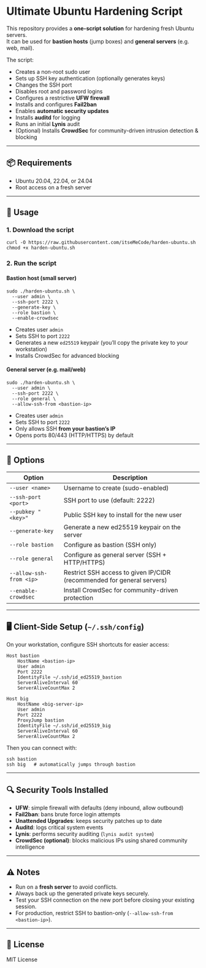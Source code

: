 # Ultimate Ubuntu Hardening Script

This repository provides a **one-script solution** for hardening fresh Ubuntu servers.  
It can be used for **bastion hosts** (jump boxes) and **general servers** (e.g. web, mail).

The script:
- Creates a non-root sudo user
- Sets up SSH key authentication (optionally generates keys)
- Changes the SSH port
- Disables root and password logins
- Configures a restrictive **UFW firewall**
- Installs and configures **Fail2ban**
- Enables **automatic security updates**
- Installs **auditd** for logging
- Runs an initial **Lynis** audit
- (Optional) Installs **CrowdSec** for community-driven intrusion detection & blocking

---

## 📦 Requirements
- Ubuntu 20.04, 22.04, or 24.04
- Root access on a fresh server

---

## 🚀 Usage

### 1. Download the script

    curl -O https://raw.githubusercontent.com/itseMeCode/harden-ubuntu.sh
    chmod +x harden-ubuntu.sh
    
### 2. Run the script

#### Bastion host (small server)

    sudo ./harden-ubuntu.sh \
      --user admin \
      --ssh-port 2222 \
      --generate-key \
      --role bastion \
      --enable-crowdsec

- Creates user `admin`
- Sets SSH to port `2222`
- Generates a new `ed25519` keypair (you’ll copy the private key to your workstation)
- Installs CrowdSec for advanced blocking

#### General server (e.g. mail/web)

    sudo ./harden-ubuntu.sh \
      --user admin \
      --ssh-port 2222 \
      --role general \
      --allow-ssh-from <bastion-ip>

- Creates user `admin`
- Sets SSH to port `2222`
- Only allows SSH **from your bastion’s IP**
- Opens ports 80/443 (HTTP/HTTPS) by default

---

## 🔑 Options

| Option                  | Description                                                                  |
|-------------------------|------------------------------------------------------------------------------|
| `--user <name>`         | Username to create (sudo-enabled)                                            |
| `--ssh-port <port>`     | SSH port to use (default: 2222)                                              |
| `--pubkey "<key>"`      | Public SSH key to install for the new user                                   |
| `--generate-key`        | Generate a new ed25519 keypair on the server                                 |
| `--role bastion`        | Configure as bastion (SSH only)                                              |
| `--role general`        | Configure as general server (SSH + HTTP/HTTPS)                               |
| `--allow-ssh-from <ip>` | Restrict SSH access to given IP/CIDR (recommended for general servers)       |
| `--enable-crowdsec`     | Install CrowdSec for community-driven protection                              |

---

## 🖥️ Client-Side Setup (`~/.ssh/config`)

On your workstation, configure SSH shortcuts for easier access:

    Host bastion
        HostName <bastion-ip>
        User admin
        Port 2222
        IdentityFile ~/.ssh/id_ed25519_bastion
        ServerAliveInterval 60
        ServerAliveCountMax 2

    Host big
        HostName <big-server-ip>
        User admin
        Port 2222
        ProxyJump bastion
        IdentityFile ~/.ssh/id_ed25519_big
        ServerAliveInterval 60
        ServerAliveCountMax 2

Then you can connect with:

    ssh bastion
    ssh big   # automatically jumps through bastion

---

## 🔍 Security Tools Installed

- **UFW**: simple firewall with defaults (deny inbound, allow outbound)
- **Fail2ban**: bans brute force login attempts
- **Unattended Upgrades**: keeps security patches up to date
- **Auditd**: logs critical system events
- **Lynis**: performs security auditing (`lynis audit system`)
- **CrowdSec (optional)**: blocks malicious IPs using shared community intelligence

---

## ⚠️ Notes
- Run on a **fresh server** to avoid conflicts.
- Always back up the generated private keys securely.
- Test your SSH connection on the new port before closing your existing session.
- For production, restrict SSH to bastion-only (`--allow-ssh-from <bastion-ip>`).

---

## 📝 License
MIT License
